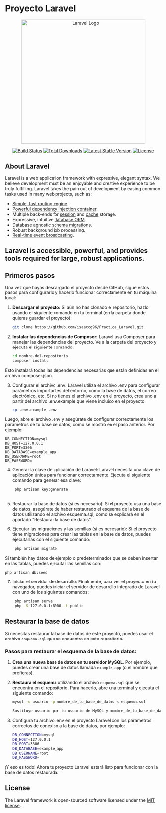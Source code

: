 # Proyecto Laravel

<p align="center"><a href="https://laravel.com" target="_blank"><img src="https://raw.githubusercontent.com/laravel/art/master/logo-lockup/5%20SVG/2%20CMYK/1%20Full%20Color/laravel-logolockup-cmyk-red.svg" width="400" alt="Laravel Logo"></a></p>

<p align="center">
<a href="https://github.com/laravel/framework/actions"><img src="https://github.com/laravel/framework/workflows/tests/badge.svg" alt="Build Status"></a>
<a href="https://packagist.org/packages/laravel/framework"><img src="https://img.shields.io/packagist/dt/laravel/framework" alt="Total Downloads"></a>
<a href="https://packagist.org/packages/laravel/framework"><img src="https://img.shields.io/packagist/v/laravel/framework" alt="Latest Stable Version"></a>
<a href="https://packagist.org/packages/laravel/framework"><img src="https://img.shields.io/packagist/l/laravel/framework" alt="License"></a>
</p>

## About Laravel

Laravel is a web application framework with expressive, elegant syntax. We believe development must be an enjoyable and creative experience to be truly fulfilling. Laravel takes the pain out of development by easing common tasks used in many web projects, such as:

- [Simple, fast routing engine](https://laravel.com/docs/routing).
- [Powerful dependency injection container](https://laravel.com/docs/container).
- Multiple back-ends for [session](https://laravel.com/docs/session) and [cache](https://laravel.com/docs/cache) storage.
- Expressive, intuitive [database ORM](https://laravel.com/docs/eloquent).
- Database agnostic [schema migrations](https://laravel.com/docs/migrations).
- [Robust background job processing](https://laravel.com/docs/queues).
- [Real-time event broadcasting](https://laravel.com/docs/broadcasting).

Laravel is accessible, powerful, and provides tools required for large, robust applications.
---

## Primeros pasos

Una vez que hayas descargado el proyecto desde GitHub, sigue estos pasos para configurarlo y hacerlo funcionar correctamente en tu máquina local:

1. **Descargar el proyecto:**
   Si aún no has clonado el repositorio, hazlo usando el siguiente comando en tu terminal (en la carpeta donde quieras guardar el proyecto):
   
   ```bash
   git clone https://github.com/isaaccg96/Practica_Laravel.git

2. **Instalar las dependencias de Composer:** Laravel usa Composer para manejar las dependencias del proyecto. Ve a la carpeta del proyecto y ejecuta el siguiente comando:

   ```bash
   cd nombre-del-repositorio
   composer install
   
  Esto instalará todas las dependencias necesarias que están definidas en el archivo composer.json.

3. Configurar el archivo .env: Laravel utiliza el archivo .env para configurar parámetros importantes del entorno, como la base de datos, el correo electrónico, etc. Si no tienes el archivo .env en el proyecto, crea uno a partir del archivo .env.example que viene incluido en el proyecto.
   
    ```bash
    cp .env.example .env
    
  Luego, abre el archivo .env y asegúrate de configurar correctamente los parámetros de tu base de datos, como se mostró en el paso anterior. Por ejemplo:
  
    DB_CONNECTION=mysql
    DB_HOST=127.0.0.1
    DB_PORT=3306
    DB_DATABASE=example_app
    DB_USERNAME=root
    DB_PASSWORD=
    
4. Generar la clave de aplicación de Laravel: Laravel necesita una clave de aplicación única para funcionar correctamente. Ejecuta el siguiente comando para generar esa clave:

   ```bash
    php artisan key:generate
    
5. Restaurar la base de datos (si es necesario): Si el proyecto usa una base de datos, asegúrate de haber restaurado el esquema de la base de datos utilizando el archivo esquema.sql, como se explicará en el apartado "Restaurar la base de datos".

6. Ejecutar las migraciones y las semillas (si es necesario): Si el proyecto tiene migraciones para crear las tablas en la base de datos, puedes ejecutarlas con el siguiente comando:

   ```bash
    php artisan migrate
   
  Si también hay datos de ejemplo o predeterminados que se deben insertar en las tablas, puedes ejecutar las semillas con:
    
    php artisan db:seed
    
7. Iniciar el servidor de desarrollo: Finalmente, para ver el proyecto en tu navegador, puedes iniciar el servidor de desarrollo integrado de Laravel con uno de los siguientes comandos:
   
   ```bash
    php artisan serve
    php -S 127.0.0.1:8000 -t public


## Restaurar la base de datos

Si necesitas restaurar la base de datos de este proyecto, puedes usar el archivo `esquema.sql` que se encuentra en este repositorio.

### Pasos para restaurar el esquema de la base de datos:

1. **Crea una nueva base de datos en tu servidor MySQL**. Por ejemplo, puedes crear una base de datos llamada `example_app` (o el nombre que prefieras).

2. **Restaura el esquema** utilizando el archivo `esquema.sql` que se encuentra en el repositorio. Para hacerlo, abre una terminal y ejecuta el siguiente comando:

   ```bash
   mysql -u usuario -p nombre_de_tu_base_de_datos < esquema.sql

   Sustituye usuario por tu usuario de MySQL y nombre_de_tu_base_de_datos por el nombre de la base de datos que has creado.

3. Configura tu archivo .env en el proyecto Laravel con los parámetros correctos de conexión a la base de datos, por ejemplo:

      ```bash
    DB_CONNECTION=mysql
    DB_HOST=127.0.0.1
    DB_PORT=3306
    DB_DATABASE=example_app
    DB_USERNAME=root
    DB_PASSWORD=
   
¡Y eso es todo! Ahora tu proyecto Laravel estará listo para funcionar con la base de datos restaurada.




## License

The Laravel framework is open-sourced software licensed under the [MIT license](https://opensource.org/licenses/MIT).
